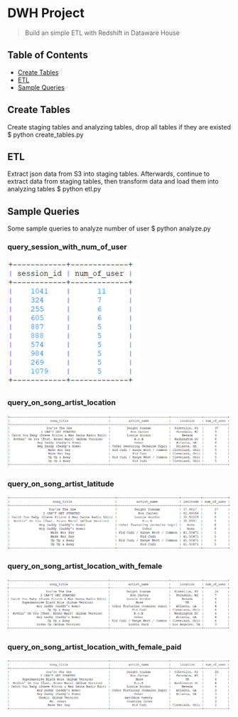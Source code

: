 # DWH Project
> Build an simple ETL with Redshift in Dataware House

## Table of Contents
* [Create Tables](#create-tables)
* [ETL](#etl)
* [Sample Queries](#sample-queries)


## Create Tables
Create staging tables and analyzing tables, drop all tables if they are existed
$ python create_tables.py 

## ETL
Extract json data from S3 into staging tables. Afterwards, continue to extract data from staging tables, then transform data and load them into analyzing tables
$ python etl.py

## Sample Queries
Some sample queries to analyze number of user
$ python analyze.py

### query_session_with_num_of_user
![screenshot 1](./img/query_session_with_num_of_user.png)



### query_on_song_artist_location
![screenshot 2](./img/query_on_song_artist_location.png)



### query_on_song_artist_latitude
![screenshot 3](./img/query_on_song_artist_latitude.png)



### query_on_song_artist_location_with_female
![screenshot 4](./img/query_on_song_artist_location_with_female.png)



### query_on_song_artist_location_with_female_paid
![screenshot 5](./img/query_on_song_artist_location_with_female_paid.png)
